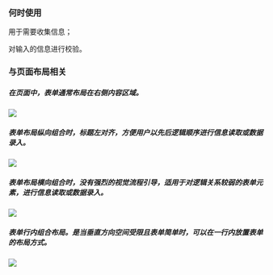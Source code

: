 

### 何时使用

用于需要收集信息；

对输入的信息进行校验。


### 与页面布局相关

##### 在页面中，表单通常布局在右侧内容区域。

![](https://oteam-tdesign-1258344706.cos.ap-guangzhou.myqcloud.com/site/design/%E8%A1%A8%E5%8D%95-%E5%8F%B3%E4%BE%A7%E5%86%85%E5%AE%B9@2x.png)

##### 表单布局纵向组合时，标题左对齐，方便用户以先后逻辑顺序进行信息读取或数据录入。

![](https://oteam-tdesign-1258344706.cos.ap-guangzhou.myqcloud.com/site/design/%E8%A1%A8%E5%8D%95-2@2x.png)

##### 表单布局横向组合时，没有强烈的视觉流程引导，适用于对逻辑关系较弱的表单元素，进行信息读取或数据录入。

![](https://oteam-tdesign-1258344706.cos.ap-guangzhou.myqcloud.com/site/design/%E8%A1%A8%E5%8D%95-3@2x.png)

##### 表单行内组合布局。是当垂直方向空间受限且表单简单时，可以在一行内放置表单的布局方式。

![](https://oteam-tdesign-1258344706.cos.ap-guangzhou.myqcloud.com/site/design/%E8%A1%A8%E5%8D%95-4@2x.png)
